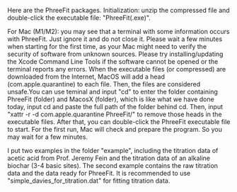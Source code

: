 Here are the PhreeFit packages.
Initialization: unzip the compressed file and double-click the executable file: "PhreeFit(.exe)".

For Mac (M1/M2): you may see that a terminal with some information occurs with PhreeFit. Just ignore it and do not close it. Please wait a few minutes when starting for the first time, as your Mac might need to verify the security of software from unknown sources. Please try installing/updating the Xcode Command Line Tools if the software cannot be opened or the terminal reports any errors.
When the executable files (or compressed) are downloaded from the Internet, MacOS will add a head (com.apple.quarantine) to each file. Then, the files are considered unsafe.You can use teminal and input "cd" to enter the folder containing PhreeFit (folder) and MacosX (folder), which is like what we have done today, input cd and paste the full path of the folder behind cd.
Then, input "xattr -r -d com.apple.quarantine PhreeFit/" to remove those heads in the executable files. After that, you can double-click the PhreeFit executable file to start. For the first run, Mac will check and prepare the program. So you may wait for a few minutes.

I put two examples in the folder "example", including the titration data of acetic acid from Prof. Jeremy Fein and the titration data of an alkaline biochar (3-4 basic sites). The second example contains the raw titration data and the data ready for PhreeFit. It is recommended to use "simple_davies_for_titration.dat" for fitting titration data.
